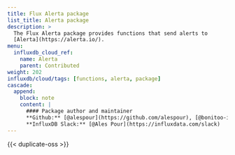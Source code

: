 ```yaml
---
title: Flux Alerta package
list_title: Alerta package
description: >
  The Flux Alerta package provides functions that send alerts to
  [Alerta](https://alerta.io/).
menu:
  influxdb_cloud_ref:
    name: Alerta
    parent: Contributed
weight: 202
influxdb/cloud/tags: [functions, alerta, package]
cascade:
  append:
    block: note
    content: |
      #### Package author and maintainer
      **Github:** [@alespour](https://github.com/alespour), [@bonitoo-io](https://github.com/bonitoo-io)  
      **InfluxDB Slack:** [@Ales Pour](https://influxdata.com/slack)
---
```


{{< duplicate-oss >}}
